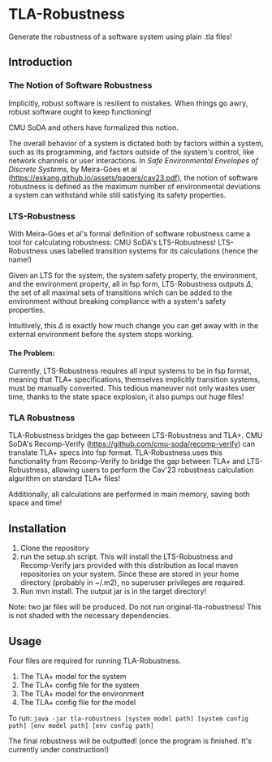 # TLA-Robustness

Generate the robustness of a software system using plain .tla files!

## Introduction

### The Notion of Software Robustness

Implicitly, robust software is resilient to mistakes. When things go awry, robust software ought to keep functioning! 

CMU SoDA and others have formalized this notion. 

The overall behavior of a system is dictated both by factors within a system, such as its programming, and factors outside of the system's control, like network channels or user interactions. In *Safe Environmental Envelopes of Discrete Systems,* by Meira-Góes et al (https://eskang.github.io/assets/papers/cav23.pdf), the notion of software robustness is defined as the maximum number of environmental deviations a system can withstand while still satisfying its safety properties.

### LTS-Robustness

With Meira-Góes et al's formal definition of software robustness came a tool for calculating robustness: CMU SoDA's LTS-Robustness! LTS-Robustness uses labelled transition systems for its calculations (hence the name!)

Given an LTS for the system, the system safety property, the environment, and the environment property, all in fsp form, LTS-Robustness outputs $\Delta$, the set of all maximal sets of transitions which can be added to the environment without breaking compliance with a system's safety properties. 

Intuitively, this $\Delta$ is exactly how much change you can get away with in the external environment before the system stops working.

#### The Problem:

Currently, LTS-Robustness requires all input systems to be in fsp format, meaning that TLA+ specifications, themselves implicitly transition systems, must be manually converted. This tedious maneuver not only wastes user time, thanks to the state space explosion, it also pumps out huge files!


### TLA Robustness

TLA-Robustness bridges the gap between LTS-Robustness and TLA+. CMU SoDA's Recomp-Verify (https://github.com/cmu-soda/recomp-verify) can translate TLA+ specs into fsp format. TLA-Robustness uses this functionality from Recomp-Verify to bridge the gap between TLA+ and LTS-Robustness, allowing users to perform the Cav'23 robustness calculation algorithm on standard TLA+ files!

Additionally, all calculations are performed in main memory, saving both space and time!

## Installation
1. Clone the repository
2. run the setup.sh script. This will install the LTS-Robustness and Recomp-Verify jars provided with this distribution as local maven repositories on your system. Since these are stored in your home directory (probably in ~/.m2), no superuser privileges are required.
3. Run mvn install. The output jar is in the target directory!

Note: two jar files will be produced. Do not run original-tla-robustness! This is not shaded with the necessary dependencies.

## Usage
Four files are required for running TLA-Robustness.
1. The TLA+ model for the system
2. The TLA+ config file for the system
3. The TLA+ model for the environment
4. The TLA+ config file for the model

To run: `java -jar tla-robustness [system model path] [system config path] [env model path] [env config path]`

The final robustness will be outputted! (once the program is finished. It's currently under construction!)

